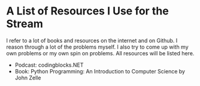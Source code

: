 # A List of Resources I Use for the Stream

I refer to a lot of books and resources on the internet and on Github.
I reason through a lot of the problems myself.
I also try to come up with my own problems or my own spin on problems.
All resources will be listed here.


* Podcast: codingblocks.NET
* Book: Python Programming: An Introduction to Computer Science by John Zelle